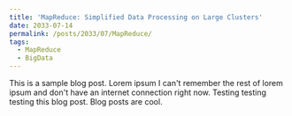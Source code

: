 ```yaml
---
title: 'MapReduce: Simplified Data Processing on Large Clusters'
date: 2033-07-14
permalink: /posts/2033/07/MapReduce/
tags:
  - MapReduce
  - BigData
---
```


This is a sample blog post. Lorem ipsum I can't remember the rest of lorem ipsum and don't have an internet connection right now. Testing testing testing this blog post. Blog posts are cool. 
